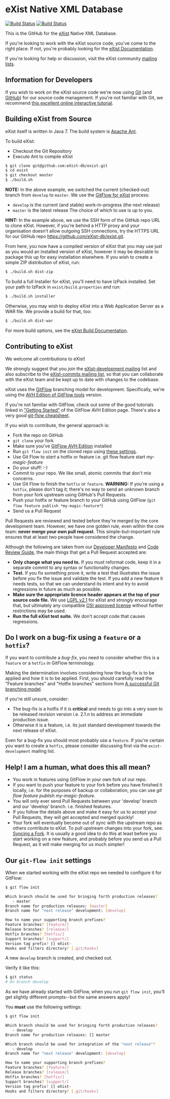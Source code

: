 eXist Native XML Database
=========================
[![Build Status](https://travis-ci.org/eXist-db/exist.png?branch=develop)](https://travis-ci.org/eXist-db/exist)
[![Build Status](http://build.exist-db.se/buildStatus/icon?job=github-eXist-db-develop-rebuild-test)](http://build.exist-db.se/view/github/job/github-eXist-db-develop-rebuild-test/)

This is the GitHub for the [eXist](http://www.exist-db.org "eXist") Native XML Database. 

If you're looking to work with the eXist source code, you've come to the right place. If not, you're probably looking for the [eXist Documentation](http://www.exist-db.org/exist/apps/doc/ "Documentation of eXist").

If you're looking for help or discussion, visit the eXist community [mailing lists](http://www.exist-db.org/exist/apps/doc/getting-help.xml "eXist Mailing Lists").


Information for Developers
--------------------------
If you wish to work on the eXist source code we're now using [Git](http://git-scm.org "Git SCM") (and [GitHub](http://www.github.com)) for our source code management. If you're not familiar with Git, we recommend [this excellent online interactive tutorial](http://try.github.io).


Building eXist from Source
--------------------------
eXist itself is written in Java 7. The build system is [Apache Ant](http://ant.apache.org/ "The Apache Ant Project").

To build eXist:

- Checkout the Git Repository
- Execute Ant to compile eXist

```bash
$ git clone git@github.com:eXist-db/exist.git
$ cd exist
$ git checkout master
$ ./build.sh
```

**NOTE:** 
In the above example, we switched the current (checked-out) branch from `develop` to `master`. We use the [GitFlow for eXist](#contributing-to-exist) process:
- `develop` is the current (and stable) work-in-progress (the next release)
- `master` is the latest release
The choice of which to use is up to you.

**HINT:** 
In the example above, we use the SSH form of the GitHub repo URL to clone eXist. However, if you're behind a HTTP proxy and your organisation doesn't allow outgoing SSH connections, try the HTTPS URL for our GitHub repo <https://github.com/eXist-db/exist.git>.

From here, you now have a compiled version of eXist that you may use just as you would an installed version of eXist, however it may be desirable to package this up for easy installation elsewhere. If you wish to create a simple ZIP distribution of eXist, run:

```bash
$ ./build.sh dist-zip
```

To build a full Installer for eXist, you'll need to have IzPack installed. Set your path to IzPack in `exist/build.properties` and run:

```bash
$ ./build.sh installer
```

Otherwise, you may wish to deploy eXist into a Web Application Server as a WAR file. We provide a build for that, too:

```bash
$ ./build.sh dist-war
```

For more build options, see the [eXist Build Documentation](http://www.exist-db.org/exist/apps/doc/building.xml "How to build eXist").


Contributing to eXist
---------------------
We welcome all contributions to eXist! 

We strongly suggest that you join the [eXist-development mailing](https://lists.sourceforge.net/lists/listinfo/exist-development "eXist Development Mailing List") list and also subscribe to the [eXist-commits mailing list](https://lists.sourceforge.net/lists/listinfo/exist-commits "eXist SCM Commits Mailing List"), so that you can collaborate with the eXist team and be kept up to date with changes to the codebase.

eXist uses the [GitFlow](http://nvie.com/git-model) branching model for development. Specifically, we're using the [AVH Edition of GitFlow tools](https://github.com/petervanderdoes/gitflow) version.

If you're not familiar with GitFlow, check out some of the good tutorials linked in ["Getting Started"](https://github.com/petervanderdoes/gitflow#getting-started) of the GitFlow AVH Edition page. There's also a very good [git-flow cheatsheet](http://danielkummer.github.io/git-flow-cheatsheet/).

If you wish to contribute, the general approach is:

- Fork the repo on GitHub 
- `git clone` your fork
- Make sure you've [GitFlow AVH Edition](https://github.com/petervanderdoes/gitflow) installed
- Run `git flow init` on the cloned repo using [these settings](#our-git-flow-init-settings).
- Use Git Flow to *start* a hotfix or feature i.e. git flow feature start *my-magic-feature*
- Do your stuff! :-)
- Commit to your repo. We like small, atomic commits that don't mix concerns.
- Use Git Flow to finish the `hotfix` or `feature`. **WARNING:** If you're using a `hotfix`, please don't tag it; there's no way to send an unknown branch from your fork upstream using GitHub's Pull Requests.
- Push your hotfix or feature branch to your GitHub using GitFlow (`git flow feature publish *my-magic-feature*`)
- Send us a Pull Request

Pull Requests are reviewed and tested before they're merged by the core development team.
However, we have one golden rule, even within the core team: **never merge your own pull request**. This simple-but-important rule ensures that at least two people have considered the change. 

Although the following are taken from our [Developer Manifesto](http://www.exist-db.org/exist/apps/doc/devguide_manifesto.xml "eXist Project Developer Manifesto") and [Code Review Guide](http://www.exist-db.org/exist/apps/doc/devguide_codereview.xml "eXist Project Code Review Guide"), the main things that get a Pull Request accepted are:

- **Only change what you need to.** If you must reformat code, keep it in a separate commit to any syntax or functionality changes.
- **Test.** If you fix something prove it, write a test that illustrates the issue before you fix the issue and validate the test. If you add a new feature it needs tests, so that we can understand its intent and try to avoid regressions in future as much as possible.
- **Make sure the appropriate licence header appears at the top of your source code file.** We use [LGPL v2.1](http://opensource.org/licenses/LGPL-2.1 "The GNU Lesser General Public License, version 2.1") for eXist and *strongly* encourage that, but ultimately any compatible [OSI approved license](http://opensource.org/licenses "Open Source Licenses") without further restrictions may be used.
- **Run the full eXist test suite.** We don't accept code that causes regressions.


Do I work on a bug-fix using a `feature` or a `hotfix`?
-------------------------------------------------------
If you want to contribute a *bug-fix*, you need to consider whether this is a `feature` or a `hotfix` in GitFlow terminology.

Making the determination involves considering how the bug-fix is to be applied and how it is to be applied. First, you should carefully read the "Feature branches" and "Hotfix branches" sections from [A successful Git branching model](http://nvie.com/posts/a-successful-git-branching-model/). 

If you're still unsure, consider: 

- The bug-fix is a hotfix if it is **critical** and needs to go into a very soon to be released revision version i.e. 2.1.n to address an immediate production issue.
- Otherwise it is a feature, i.e. its just standard development towards the next release of eXist.

Even for a bug-fix you should most probably use a `feature`. If you're certain you want to create a `hotfix`, please consider discussing first via the `exist-development` mailing list.


Help! I am a human, what does this all mean?
--------------------------------------------
- You work in features using GitFlow in your own fork of our repo.
- If you want to push your feature to your fork before you have finished it locally, i.e. for the purposes of backup or collaboration, you can use *git flow feature publish my-magic-feature*.
- You will only ever send Pull Requests between your 'develop' branch and our 'develop' branch. i.e. finished features.
- If you follow the details above and make it easy for us to accept your Pull Requests, they will get accepted and merged quickly!
- Your fork will eventually become out of sync with the upstream repo as others contribute to eXist. To pull upstream changes into your fork, see: [Syncing a Fork](https://help.github.com/articles/syncing-a-fork). It is usually a good idea to do this at least before you start working on a new feature, and probably before you send us a Pull Request, as it will make merging for us much simpler!


Our `git-flow init` settings
----------------------------
When we started working with the eXist repo we needed to configure it for GitFlow:

```bash
$ git flow init

Which branch should be used for bringing forth production releases?
   - master
Branch name for production releases: [master] 
Branch name for "next release" development: [develop] 

How to name your supporting branch prefixes?
Feature branches? [feature/] 
Release branches? [release/] 
Hotfix branches? [hotfix/] 
Support branches? [support/] 
Version tag prefix? [] eXist-
Hooks and filters directory? [.git/hooks]
```

A new `develop` branch is created, and checked out. 

Verify it like this:

```bash
$ git status
# On branch develop
```

As we have already started with GitFlow, when you run `git flow init`, you'll get slightly different prompts--but the same answers apply! 

You **must** use the following settings:

```bash
$ git flow init

Which branch should be used for bringing forth production releases?
   - develop
Branch name for production releases: [] master

Which branch should be used for integration of the "next release"?
   - develop
Branch name for "next release" development: [develop] 

How to name your supporting branch prefixes?
Feature branches? [feature/] 
Release branches? [release/] 
Hotfix branches? [hotfix/] 
Support branches? [support/] 
Version tag prefix? [] eXist-
Hooks and filters directory? [.git/hooks]
```
